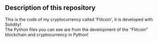## Description of this repository

This is the code of my cryptocurrency called 'Flitcoin', it is developed with Solidity!\
The Python files you can see are from the development of the "Flitcoin" blockchain and cryptocurrency in Python! 
